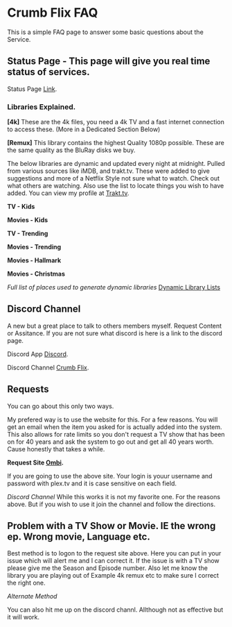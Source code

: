 # Crumb Flix FAQ

This is a simple FAQ page to answer some basic questions about the Service.

## Status Page - This page will give you real time status of services.


Status Page [Link](https://status.kickthetree.com).

### Libraries Explained.

**[4k]** These are the 4k files, you need a 4k TV and a fast internet connection to access these. (More in a Dedicated Section Below)

**[Remux]** This library contains the highest Quality 1080p possible. These are the same quality as the BluRay disks we buy.

The below libraries are dynamic and updated every night at midnight. Pulled from various sources like iMDB, and trakt.tv.
These were added to give suggestions and more of a Netflix Style not sure what to watch. Check out what others are watching.
Also use the list to locate things you wish to have added.
You can view my profile at [Trakt.tv](https://trakt.tv/users/crumb4life).

**TV - Kids** 

**Movies - Kids** 

**TV - Trending** 

**Movies - Trending** 

**Movies - Hallmark** 

**Movies - Christmas**

*Full list of places used to generate dynamic libraries*
[Dynamic Library Lists](/traktlists.md)

## Discord Channel

A new but a great place to talk to others members myself. Request Content or Assitance. 
If you are not sure what discord is here is a link to the discord page.

Discord App [Discord](https://discordapp.com/).

Discord Channel [Crumb Flix](https://discord.gg/Ycjqxvv).


## Requests

You can go about this only two ways.

My prefered way is to use the website for this. For a few reasons. You will get an email when the item you asked for is actually added into the system. This also allows for rate limits so you don't request a TV show that has been on for 40 years and ask the system to go out and get all 40 years worth. Cause honestly that takes a while.

**Request Site [Ombi](https://kickthetree.com/).**

If you are going to use the above site. Your login is youur username and password with plex.tv and it is case sensitive on each field. 

*Discord Channel* While this works it is not my favorite one. For the reasons above. But if you wish to use it join the channel and follow the directions.


## Problem with a TV Show or Movie. IE the wrong ep. Wrong movie, Language etc.

Best method is to logon to the request site above. Here you can put in your issue which will alert me and I can correct it. 
If the issue is with a TV show please give me the Season and Episode number.
Also let me know the library you are playing out of Example 4k remux etc to make sure I correct the right one.

*Alternate Method*

You can also hit me up on the discord channl. Allthough not as effective but it will work.



